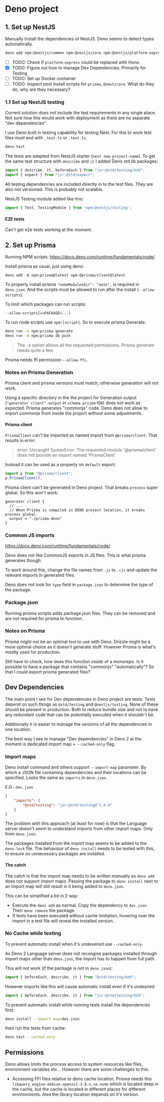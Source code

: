 # Deno project

## 1. Set up NestJS

Manually Install the dependencies of NestJS. Deno seems to detect types automatically.

```sh
deno add npm:@nestjs/common npm:@nestjs/core npm:@nestjs/platform-express npm:reflect-metadata npm:rxjs
```

- [ ] TODO: Check if `platform-express` could be replaced with Hono.
- [x] TODO: Figure out how to manage Dev Dependencies. Primarily for Testing
- [ ] TODO: Set up Docker container
- [ ] TODO: Inspect post install scripts for `prisma`, `@nest/core`. What do they do, why are they necessary?

### 1.1 Set up NestJS testing

Current solution does not include the test requirements in any single place. Not sure how this would work with deployment as there are no separate "dev dependencies".

I use Deno built in testing capability for testing Nest. For this to work test files must end with `_test.ts` or `.test.ts`.

```sh
deno test
```

The tests are adapted from NestJS starter (`nest new project-name`). To get the same test structure with `describe` and `it` I added Deno std lib packages:

```ts
import { describe, it, beforeEach } from "jsr:@std/testing/bdd";
import { expect } from "jsr:@std/expect";
```

All testing dependencies are included directly in to the test files. They are also not versioned. This is probably not scalable.

NestJS Testing module added like this:

```ts
import { Test, TestingModule } from 'npm:@nestjs/testing';
```

#### E2E tests

Can't get e2e tests working at the moment.

## 2. Set up Prisma

Running NPM scripts: https://docs.deno.com/runtime/fundamentals/node/

Install prisma as usual, just using deno:

```
deno add -A npm:prisma@latest npm:@prisma/client@latest
```

To properly install prisma `"nodeModulesDir": "auto",` is required in `deno.json`. And the scripts must be allowed to run after the install (`--allow-scripts`).

To limit which packages can run scripts:

```
--allow-scripts[=<PACKAGE>...]
```

To run node scripts use `npm:[script]`. So to execute prisma Generate:

```sh
deno run -A npm:prisma generate
deno run -A npm:prisma db push
```

> The `-A` option allows all the requested permissions. Prisma generate needs quite a few.

Prisma needs ffi permission `--allow-ffi`.

### Notes on Prisma Generation

Prisma client and prisma versions must match, otherwise generation will not work.

Using a specific directory in the the project for Generation output (`"generator client".output` in `schema.prisma` file) does not work as expected. Prisma generates "commonjs" code. Deno does not allow to import commonjs from inside the project without some adjustments.

#### Prisma client

`PrismaClient` can't be imported as named import from `@prisma/client`. That results in error:

> error: Uncaught SyntaxError: The requested module '@prisma/client' does not provide an export named 'PrismaClient'

Instead it can be used as a property on `default` export:

```ts
import p from "@prisma/client";
p.PrismaClient();
```

Prisma client can't be generated in Deno project. That breaks `process` super global. So this won't work:

```prisma
generator client {
  // ...
  // When Prisma is compiled in DENO project location, it breaks process global.
  output = "./prisma-deno"
}
```


### Common JS imports

https://docs.deno.com/runtime/fundamentals/node/

Deno does not like CommonJS exports in JS files. This is what prisma generates though.

To work around this, change the file names from `.js` to `.cjs` and update the relevant imports in generated files.

Deno does not look for `type` field in `package.json` to determine the type of the package.

### Package.json

Running prisma scripts adds package.json files. They can be removed and are not required for prisma to function.

### Notes on Prisma

Prisma might not be an optimal tool to use with Deno. Drizzle might be a more optimal choice as it doesn't generate stuff. However Prisma is what's mostly used for production.

Still have to check, how does this function inside of a monorepo. Is it possible to have a package that contains "commonjs" "automatically"? So that I could export prisma generated files?

## Dev Dependencies

The main point I see for Dev dependencies in Deno project are tests. Tests depend on such things as `@std/testing` and `@nestjs/testing`. None of these should be present in production. Both to reduce bundle size and not to have any redundant code that can be potentially executed when it shouldn't be.

Additionally it is easier to manage the versions of all the dependencies in one location.

The best way I see to manage "Dev dependencies" in Deno 2 at the moment is dedicated import map + `--cached-only` flag.

### Import maps

Deno install command and others support `--import-map` parameter. By which a JSON file containing dependencies and their locations can be specified. Looks the same as `imports` in `deno.json`.

E.G.: `dev.json`

```json
{
    "imports": {
        "@std/testing": "jsr:@std/testing@^1.0.4"
    }
}
```

The problem with this approach (at least for now) is that the Language server doesn't seem to understand imports from other import maps. Only from `deno.json`.

The packages installed from the import map seems to be added to the `deno.lock` file. The behaviour of `deno install` needs to be tested with this, to ensure no unnecessary packages are installed.

#### The catch

The catch is that the import map needs to be written manually as `deno add` does not support import maps. Passing the package to `deno install` next to an import map will still result in it being added to `deno.json`.

This can be simplified a bit in 2 way:

- Execute the `deno add` as normal. Copy the dependency to `dev.json`. Then `deno remove` the package.
- If tests have been executed without cache limitation, hovering over the import in a test file will reveal the installed version.


### No Cache while testing

To prevent automatic install when it's undeseired use `--cached-only`.

As Deno 2 Language server does not recongise packages installed through import maps other than `deno.json`, the import has to happen from full path.

This will not work (if the package is not in `deno.json`):

```ts
import { beforeEach, describe, it } from "@std/testing/bdd";
```

However imports like this will cause automatic install even if it's undesired:

```ts
import { beforeEach, describe, it } from "jsr:@std/testing/bdd";
```

To prevent automatic install while running tests install the dependencies first:

```sh
deno install --import-map=dev.json
```

then run the tests from cache:

```sh
deno test --cached-only
```

## Permissions

Deno allows limits the process access to system resources like files, environment variables etc... However there are some challenges to this.

- Accessing FFI files relative to deno cache location. Prisma needs this `libquery_engine-debian-openssl-3.0.x.so.node` which is located deep in the cache, but the cache is located in different places for different environments. Also the library location depends on it's version.
